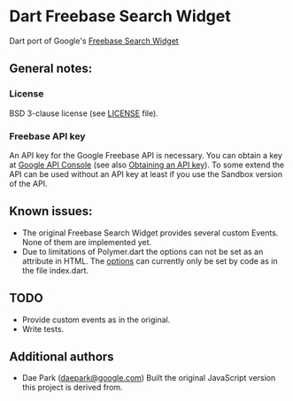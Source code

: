 # Dart Freebase Search Widget

Dart port of Google's [Freebase Search Widget](https://developers.google.com/freebase/v1/search-widget)

## General notes:

### License
BSD 3-clause license (see [LICENSE](https://github.com/zoechi/dart-freebase-search-widget/blob/master/LICENSE) file).

### Freebase API key
An API key for the Google Freebase API is necessary.
You can obtain a key at [Google API Console](https://code.google.com/apis/console) (see also [Obtaining an API key](https://developers.google.com/freebase/v1/search-widget#obtaining-an-api-key)).
To some extend the API can be used without an API key at least if you use the Sandbox version of the API.


## Known issues:
* The original Freebase Search Widget provides several custom Events. None of them are implemented yet.
* Due to limitations of Polymer.dart the options can not be set as an attribute in HTML.
The [options](https://developers.google.com/freebase/v1/search-widget#configuration-options) can currently only be set by code as in the file index.dart.


## TODO
* Provide custom events as in the original.
* Write tests.

## Additional authors
* Dae Park (daepark@google.com) Built the original JavaScript version this project is derived from.
